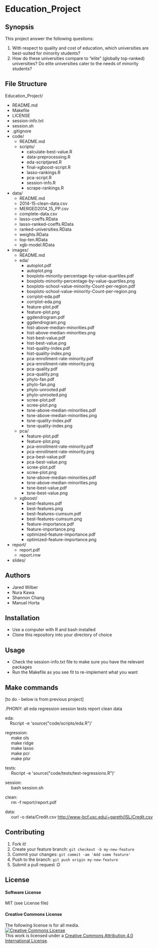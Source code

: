 # Education_Project

## Synopsis
 This project answer the following questions: 
 1. With respect to quality and cost of education, which universities are best-suited for minority students? 
 2. How do these universities compare to “elite” (globally top-ranked) universities? Do elite universities cater to the needs of minority students?



## File Structure  

Education_Project/  
+   README.md  
+   Makefile  
+   LICENSE  
+   session-info.txt  
+	session.sh  
+   .gitignore  
+   code/  
	+ README.md  
	+ scripts/  
		+ calculate-best-value.R   
		+ data-preprocessing.R  
		+ eda-scriptjared.R   
		+ final-xgboost-script.R  
		+ lasso-rankings.R
		+ pca-script.R  
		+ session-info.R  
		+ scrape-rankings.R  
+   data/  
	+ README.md  
	+ 2014-15-clean-data.csv  
	+ MERGED2014_15_PP.csv  
	+ complete-data.csv  
	+ lasso-coeffs.RData  
	+ lasso-ranked-coeffs.RData  
	+ ranked-universities.RData  
	+ weights.RData  
	+ top-ten.RData  
	+ xgb-model.RData  
+   images/  
	+ README.md  
	+ eda/  
		+ autoplot.pdf    
		+ autoplot.png    
		+ boxplots-minority-percentage-by-value-quartiles.pdf  
		+ boxplots-minority-percentage-by-value-quartiles.png  
		+ boxplots-school-value-minority-Count-per-region.pdf  
		+ boxplots-school-value-minority-Count-per-region.png  
		+ corrplot-eda.pdf  
		+ corrplot-eda.png  
		+ feature-plot.pdf  
		+ feature-plot.png  
		+ ggdendrogram.pdf  
		+ ggdendrogram.png  
		+ hist-above-median-minorities.pdf  
		+ hist-above-median-minorities.png  
		+ hist-best-value.pdf  
		+ hist-best-value.png  
		+ hist-quality-index.pdf  
		+ hist-quality-index.png  
		+ pca-enrollment-rate-minority.pdf  
		+ pca-enrollment-rate-minority.png  
		+ pca-quality.pdf  
		+ pca-quality.png  
		+ phylo-fan.pdf  
		+ phylo-fan.png  
		+ phylo-unrooted.pdf  
		+ phylo-unrooted.png  
		+ scree-plot.pdf  
		+ scree-plot.png  
		+ tsne-above-median-minorities.pdf  
		+ tsne-above-median-minorities.png  
		+ tsne-quality-index.pdf  
		+ tsne-quality-index.png  
	+ pca/  
		+ feature-plot.pdf  
		+ feature-plot.png  
		+ pca-enrollment-rate-minority.pdf  
		+ pca-enrollment-rate-minority.png  
		+ pca-best-value.pdf  
		+ pca-best-value.png  
		+ scree-plot.pdf  
		+ scree-plot.png  
		+ tsne-above-median-minorities.pdf  
		+ tsne-above-median-minorities.png  
		+ tsne-best-value.pdf  
		+ tsne-best-value.png  
	+ xgboost/  
		+ best-features.pdf  
		+ best-features.png  
		+ best-features-cumsum.pdf  
		+ best-features-cumsum.png  
		+ feature-importance.pdf  
		+ feature-importance.png  
		+ optimized-feature-importance.pdf  
		+ optimized-feature-importance.png  	
+   report/  
	+ report.pdf  
	+ report.rnw   
   + slides/  

## Authors  

* Jared Wilber
* Nura Kawa
* Shannon Chang
* Manuel Horta

## Installation  

* Use a computer with R and bash installed  
* Clone this repository into your directory of choice  


## Usage  

* Check the session-info.txt file to make sure you have the relevant packages  
* Run the Makefile as you see fit to re-implement what you want  

## Make commands  

[to do - below is from previous project]
 
.PHONY: all eda regression session tests report clean data   

eda:  
&nbsp;&nbsp;&nbsp;&nbsp;Rscript -e 'source("code/scripts/eda.R")'    

regression:  
&nbsp;&nbsp;&nbsp;&nbsp;	make ols  
&nbsp;&nbsp;&nbsp;&nbsp;	make ridge  
&nbsp;&nbsp;&nbsp;&nbsp;	make lasso  
&nbsp;&nbsp;&nbsp;&nbsp;	make pcr  
&nbsp;&nbsp;&nbsp;&nbsp;	make plsr  

tests:  
&nbsp;&nbsp;&nbsp;&nbsp;	Rscript -e 'source("code/tests/test-regressions.R")'  

session:   
&nbsp;&nbsp;&nbsp;&nbsp;	bash session.sh  
	

clean:  
&nbsp;&nbsp;&nbsp;&nbsp;	rm -f report/report.pdf  
	
data:  
&nbsp;&nbsp;&nbsp;&nbsp;	curl -o data/Credit.csv http://www-bcf.usc.edu/~gareth/ISL/Credit.csv  
	 
## Contributing

1. Fork it!
2. Create your feature branch: `git checkout -b my-new-feature`
3. Commit your changes: `git commit -am 'Add some feature'`
4. Push to the branch: `git push origin my-new-feature`
5. Submit a pull request :D


## License

#### Software License

MIT (see License file)

#### Creative Commons License

The following license is for all media.   
<a rel="license" href="http://creativecommons.org/licenses/by/4.0/"><img alt="Creative Commons License" style="border-width:0" src="https://i.creativecommons.org/l/by/4.0/88x31.png" /></a><br />This work is licensed under a <a rel="license" href="http://creativecommons.org/licenses/by/4.0/">Creative Commons Attribution 4.0 International License</a>.  
  
